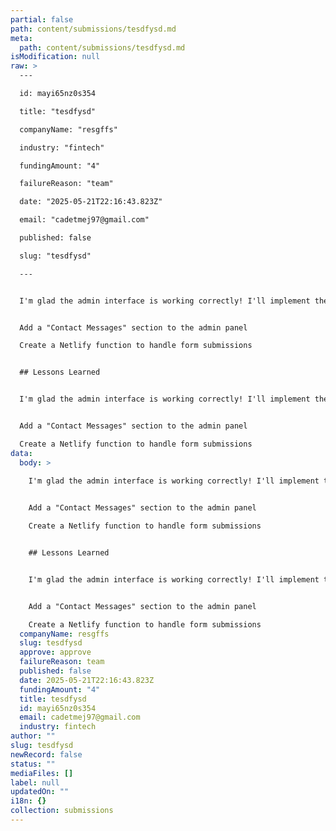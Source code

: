 ```yaml
---
partial: false
path: content/submissions/tesdfysd.md
meta:
  path: content/submissions/tesdfysd.md
isModification: null
raw: >
  ---

  id: mayi65nz0s354

  title: "tesdfysd"

  companyName: "resgffs"

  industry: "fintech"

  fundingAmount: "4"

  failureReason: "team"

  date: "2025-05-21T22:16:43.823Z"

  email: "cadetmej97@gmail.com"

  published: false

  slug: "tesdfysd"

  ---


  I'm glad the admin interface is working correctly! I'll implement the contact form functionality so that when someone submits a message, it will be stored and available in the admin panel. Here's what I'll do:


  Add a "Contact Messages" section to the admin panel

  Create a Netlify function to handle form submissions


  ## Lessons Learned


  I'm glad the admin interface is working correctly! I'll implement the contact form functionality so that when someone submits a message, it will be stored and available in the admin panel. Here's what I'll do:


  Add a "Contact Messages" section to the admin panel

  Create a Netlify function to handle form submissions
data:
  body: >
    
    I'm glad the admin interface is working correctly! I'll implement the contact form functionality so that when someone submits a message, it will be stored and available in the admin panel. Here's what I'll do:


    Add a "Contact Messages" section to the admin panel

    Create a Netlify function to handle form submissions


    ## Lessons Learned


    I'm glad the admin interface is working correctly! I'll implement the contact form functionality so that when someone submits a message, it will be stored and available in the admin panel. Here's what I'll do:


    Add a "Contact Messages" section to the admin panel

    Create a Netlify function to handle form submissions
  companyName: resgffs
  slug: tesdfysd
  approve: approve
  failureReason: team
  published: false
  date: 2025-05-21T22:16:43.823Z
  fundingAmount: "4"
  title: tesdfysd
  id: mayi65nz0s354
  email: cadetmej97@gmail.com
  industry: fintech
author: ""
slug: tesdfysd
newRecord: false
status: ""
mediaFiles: []
label: null
updatedOn: ""
i18n: {}
collection: submissions
---
```

